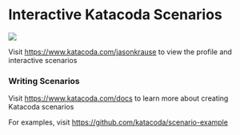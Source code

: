 # Interactive Katacoda Scenarios

[![](http://shields.katacoda.com/katacoda/jasonkrause/count.svg)](https://www.katacoda.com/jasonkrause "Get your profile on Katacoda.com")

Visit https://www.katacoda.com/jasonkrause to view the profile and interactive scenarios

### Writing Scenarios
Visit https://www.katacoda.com/docs to learn more about creating Katacoda scenarios

For examples, visit https://github.com/katacoda/scenario-example
